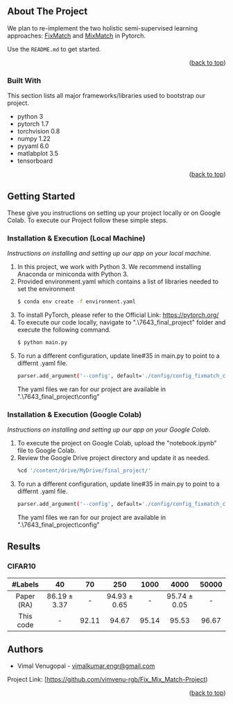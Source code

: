 ## About The Project

We plan to re-implement the two holistic semi-supervised learning approaches: [FixMatch](https://arxiv.org/abs/2001.07685) and [MixMatch](https://arxiv.org/abs/1905.02249) in Pytorch.


Use the `README.md` to get started.

<p align="right">(<a href="#readme-top">back to top</a>)</p>


### Built With

This section lists all major frameworks/libraries used to bootstrap our project.

* python 3
* pytorch 1.7
* torchvision 0.8
* numpy 1.22
* pyyaml 6.0
* matlabplot 3.5
* tensorboard

<p align="right">(<a href="#readme-top">back to top</a>)</p>


<!-- GETTING STARTED -->
## Getting Started

These give you instructions on setting up your project locally or on Google Colab.
To execute our Project follow these simple steps.

### Installation & Execution (Local Machine)

_Instructions on installing and setting up our app on your local machine._

1. In this project, we work with Python 3. We recommend installing Anaconda or miniconda with Python 3.
2. Provided environment.yaml which contains a list of libraries needed to set the environment 
      ```sh
      $ conda env create -f environment.yaml
      ```
3. To install PyTorch, please refer to the Official Link: https://pytorch.org/
4. To execute our code locally, navigate to ".\7643_final_project\" folder and execute the following command.
      ```sh
      $ python main.py
      ```
 5. To run a different configuration, update line#35 in main.py to point to a differnt .yaml file.
      ```sh
      parser.add_argument('--config', default='./config/config_fixmatch_cifar10red40_1000_regular.yaml')
      ```
    The yaml files we ran for our project are available in ".\7643_final_project\config\"

### Installation & Execution (Google Colab)

_Instructions on installing and setting up our app on your Google Colab._

1. To execute the project on Google Colab, upload the "notebook.ipynb" file to Google Colab.
2. Review the Google Drive project directory and update it as needed.
      ```sh
      %cd '/content/drive/MyDrive/final_project/'
      ```
3. To run a different configuration, update line#35 in main.py to point to a differnt .yaml file.
      ```sh
      parser.add_argument('--config', default='./config/config_fixmatch_cifar10red40_1000_regular.yaml')
      ```
    The yaml files we ran for our project are available in ".\7643_final_project\config\"

## Results

### CIFAR10
| #Labels | 40 | 70 | 250 | 1000 | 4000 | 50000 |
|:---:|:---:|:---:|:---:|:---:|:---:|:---:|
| Paper (RA) | 86.19 ± 3.37 | - |94.93 ± 0.65 | - |95.74 ± 0.05| - |
| This code | - |92.11 | 94.67 | 95.14 | 95.53 | 96.67
<!-- Authors -->
## Authors

* Vimal Venugopal - vimalkumar.engr@gmail.com

Project Link: [https://github.com/vimvenu-rgb/Fix_Mix_Match-Project)

<p align="right">(<a href="#readme-top">back to top</a>)</p>




